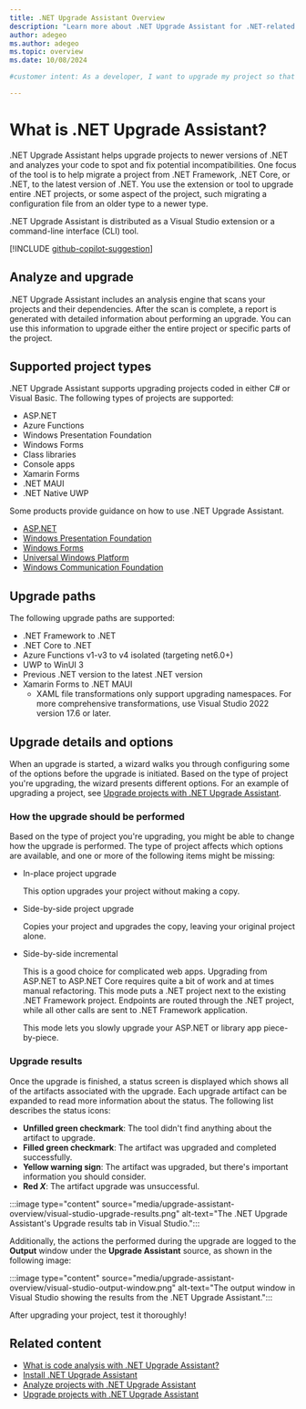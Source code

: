 ```yaml
---
title: .NET Upgrade Assistant Overview
description: "Learn more about .NET Upgrade Assistant for .NET-related projects. This tool helps you upgrade from older versions of .NET, including .NET Framework, to the latest version of .NET. Code incompatibilities can be fixed as part of the upgrade."
author: adegeo
ms.author: adegeo
ms.topic: overview
ms.date: 10/08/2024

#customer intent: As a developer, I want to upgrade my project so that I can take advantage of the latest features.

---
```


# What is .NET Upgrade Assistant?

.NET Upgrade Assistant helps upgrade projects to newer versions of .NET and analyzes your code to spot and fix potential incompatibilities. One focus of the tool is to help migrate a project from .NET Framework, .NET Core, or .NET, to the latest version of .NET. You use the extension or tool to upgrade entire .NET projects, or some aspect of the project, such migrating a configuration file from an older type to a newer type.

.NET Upgrade Assistant is distributed as a Visual Studio extension or a command-line interface (CLI) tool.

[!INCLUDE [github-copilot-suggestion](includes/github-copilot-suggestion.md)]

## Analyze and upgrade

.NET Upgrade Assistant includes an analysis engine that scans your projects and their dependencies. After the scan is complete, a report is generated with detailed information about performing an upgrade. You can use this information to upgrade either the entire project or specific parts of the project.

<!-- I don't have this information ready yet

## Extensibility

One key feature of .NET Upgrade Assistant is designing upgrade extensions for your own libraries. Upgrade extensions can be made up of one or two upgrades:

- Package Map

  This is something.

- API Map

  This is something.

-->

## Supported project types

.NET Upgrade Assistant supports upgrading projects coded in either C# or Visual Basic. The following types of projects are supported:

- ASP.NET
- Azure Functions
- Windows Presentation Foundation
- Windows Forms
- Class libraries
- Console apps
- Xamarin Forms
- .NET MAUI
- .NET Native UWP

Some products provide guidance on how to use .NET Upgrade Assistant.

- [ASP.NET](/aspnet/core/migration/fx-to-core/tooling)
- [Windows Presentation Foundation](/dotnet/desktop/wpf/migration/)
- [Windows Forms](/dotnet/desktop/winforms/migration/)
- [Universal Windows Platform](/windows/apps/windows-app-sdk/migrate-to-windows-app-sdk/upgrade-assistant)
- [Windows Communication Foundation](../../core/porting/upgrade-assistant-wcf.md)

## Upgrade paths

The following upgrade paths are supported:

- .NET Framework to .NET
- .NET Core to .NET
- Azure Functions v1-v3 to v4 isolated (targeting net6.0+)
- UWP to WinUI 3
- Previous .NET version to the latest .NET version
- Xamarin Forms to .NET MAUI
  - XAML file transformations only support upgrading namespaces. For more comprehensive transformations, use Visual Studio 2022 version 17.6 or later.

## Upgrade details and options

When an upgrade is started, a wizard walks you through configuring some of the options before the upgrade is initiated. Based on the type of project you're upgrading, the wizard presents different options. For an example of upgrading a project, see [Upgrade projects with .NET Upgrade Assistant](upgrade-assistant-how-to-upgrade.md).

### How the upgrade should be performed

Based on the type of project you're upgrading, you might be able to change how the upgrade is performed. The type of project affects which options are available, and one or more of the following items might be missing:

- In-place project upgrade

  This option upgrades your project without making a copy.

- Side-by-side project upgrade

  Copies your project and upgrades the copy, leaving your original project alone.

- Side-by-side incremental

  This is a good choice for complicated web apps. Upgrading from ASP.NET to ASP.NET Core requires quite a bit of work and at times manual refactoring. This mode puts a .NET project next to the existing .NET Framework project. Endpoints are routed through the .NET project, while all other calls are sent to .NET Framework application.

  This mode lets you slowly upgrade your ASP.NET or library app piece-by-piece.

### Upgrade results

Once the upgrade is finished, a status screen is displayed which shows all of the artifacts associated with the upgrade. Each upgrade artifact can be expanded to read more information about the status. The following list describes the status icons:

- **Unfilled green checkmark**: The tool didn't find anything about the artifact to upgrade.
- **Filled green checkmark**: The artifact was upgraded and completed successfully.
- **Yellow warning sign**: The artifact was upgraded, but there's important information you should consider.
- **Red _X_**: The artifact upgrade was unsuccessful.

:::image type="content" source="media/upgrade-assistant-overview/visual-studio-upgrade-results.png" alt-text="The .NET Upgrade Assistant's Upgrade results tab in Visual Studio.":::

Additionally, the actions the performed during the upgrade are logged to the **Output** window under the **Upgrade Assistant** source, as shown in the following image:

:::image type="content" source="media/upgrade-assistant-overview/visual-studio-output-window.png" alt-text="The output window in Visual Studio showing the results from the .NET Upgrade Assistant.":::

After upgrading your project, test it thoroughly!

## Related content

- [What is code analysis with .NET Upgrade Assistant?](upgrade-assistant-analyze-overview.md)
- [Install .NET Upgrade Assistant](upgrade-assistant-install.md)
- [Analyze projects with .NET Upgrade Assistant](upgrade-assistant-how-to-analyze.md)
- [Upgrade projects with .NET Upgrade Assistant](upgrade-assistant-how-to-upgrade.md)
